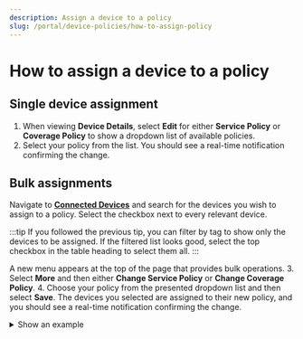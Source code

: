 ```yaml
---
description: Assign a device to a policy
slug: /portal/device-policies/how-to-assign-policy
---
```


# How to assign a device to a policy

## Single device assignment

1. When viewing **Device Details**, select **Edit** for either **Service Policy** or **Coverage Policy** to show a dropdown list of available policies.
2. Select your policy from the list.
You should see a real-time notification confirming the change.

## Bulk assignments

Navigate to [**Connected Devices**](https://portal.emnify.com/connected-devices) and search for the devices you wish to assign to a policy.
Select the checkbox next to every relevant device.

:::tip
If you followed the previous tip, you can filter by tag to show only the devices to be assigned.
If the filtered list looks good, select the top checkbox in the table heading to select them all.
:::


A new menu appears at the top of the page that provides bulk operations.
3.  Select **More** and then either **Change Service Policy** or **Change Coverage Policy**.
4. Choose your policy from the presented dropdown list and then select **Save**.
The devices you selected are assigned to their new policy, and you should see a real-time notification confirming the change.

<details className="custom-details-example">
  <summary>Show an example</summary>
  <img
    src={require('./../assets/portal-connected-devies-bulk-policy-change.png').default}
    style={{width:900}}
    alt=""
  />
</details>
